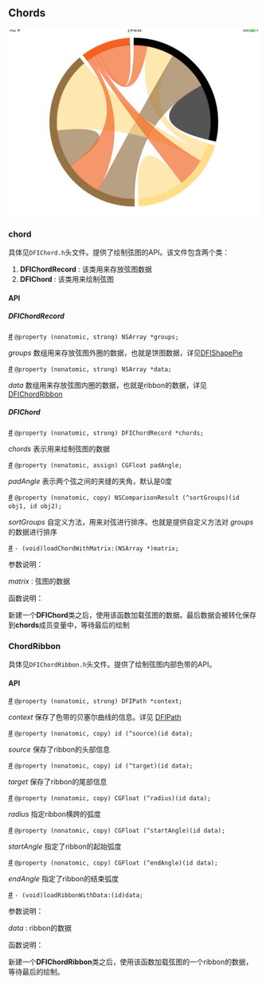 ## Chords
![chords](./API/src/ios/chords.png)
### chord

具体见`DFIChord.h`头文件。提供了绘制弦图的API。该文件包含两个类：

1. **DFIChordRecord** : 该类用来存放弦图数据
2. **DFIChord** : 该类用来绘制弦图

#### API

##### DFIChordRecord

[#]() `@property (nonatomic, strong) NSArray *groups;`

*groups* 数组用来存放弦图外圈的数据，也就是饼图数据，详见[DFIShapePie]()

[#]() `@property (nonatomic, strong) NSArray *data;`

*data* 数组用来存放弦图内圈的数据，也就是ribbon的数据，详见 [DFIChordRibbon]()

##### DFIChord

[#]() `@property (nonatomic, strong) DFIChordRecord *chords;`

*chords* 表示用来绘制弦图的数据

[#]() `@property (nonatomic, assign) CGFloat padAngle;`

*padAngle* 表示两个弦之间的夹缝的夹角，默认是0度

[#]() `@property (nonatomic, copy) NSComparisonResult (^sortGroups)(id obj1, id obj2);`

*sortGroups* 自定义方法，用来对弦进行排序。也就是提供自定义方法对 *groups* 的数据进行排序

[#]() `- (void)loadChordWithMatrix:(NSArray *)matrix;`

参数说明：

*matrix* : 弦图的数据

函数说明：

新建一个**DFIChord**类之后，使用该函数加载弦图的数据。最后数据会被转化保存到**chords**成员变量中，等待最后的绘制

### ChordRibbon

具体见`DFIChordRibbon.h`头文件。提供了绘制弦图内部色带的API。

#### API

[#]() `@property (nonatomic, strong) DFIPath *context;`

*context* 保存了色带的贝塞尔曲线的信息。详见 [DFIPath]()

[#]() `@property (nonatomic, copy) id (^source)(id data);`

*source* 保存了ribbon的头部信息

[#]() `@property (nonatomic, copy) id (^target)(id data);`

*target* 保存了ribbon的尾部信息

[#]() `@property (nonatomic, copy) CGFloat (^radius)(id data);`

*radius* 指定ribbon横跨的弧度

[#]() `@property (nonatomic, copy) CGFloat (^startAngle)(id data);`

*startAngle* 指定了ribbon的起始弧度

[#]() `@property (nonatomic, copy) CGFloat (^endAngle)(id data);`

*endAngle* 指定了ribbon的结束弧度

[#]() `- (void)loadRibbonWithData:(id)data;`

参数说明：

*data* : ribbon的数据

函数说明：

新建一个**DFIChordRibbon**类之后，使用该函数加载弦图的一个ribbon的数据，等待最后的绘制。